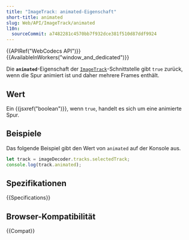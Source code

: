 ```yaml
---
title: "ImageTrack: animated-Eigenschaft"
short-title: animated
slug: Web/API/ImageTrack/animated
l10n:
  sourceCommit: a7482281c4570bb7f932dce381f510d87ddf9924
---
```


{{APIRef("WebCodecs API")}}{{AvailableInWorkers("window_and_dedicated")}}

Die **`animated`**-Eigenschaft der [`ImageTrack`](/de/docs/Web/API/ImageTrack)-Schnittstelle gibt `true` zurück, wenn die Spur animiert ist und daher mehrere Frames enthält.

## Wert

Ein {{jsxref("boolean")}}, wenn `true`, handelt es sich um eine animierte Spur.

## Beispiele

Das folgende Beispiel gibt den Wert von `animated` auf der Konsole aus.

```js
let track = imageDecoder.tracks.selectedTrack;
console.log(track.animated);
```

## Spezifikationen

{{Specifications}}

## Browser-Kompatibilität

{{Compat}}
